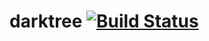 # darktree [![Build Status](https://travis-ci.org/mogulla3/darktree.svg?branch=master)](https://travis-ci.org/mogulla3/darktree)
